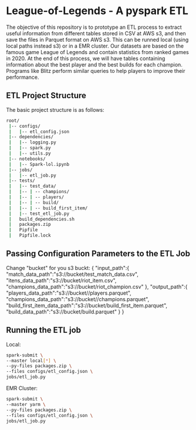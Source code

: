 # League-of-Legends - A pyspark ETL

The objective of this repository is to prototype an ETL process to extract useful information from different tables stored in CSV at AWS s3, and then save the files in Parquet format on AWS s3. This can be runned local (using local paths instead s3) or in a EMR cluster. Our datasets are based on the famous game League of Legends and contain statistics from ranked games in 2020. At the end of this process, we will have tables containing information about the best player and the best builds for each champion. Programs like Blitz perform similar queries to help players to improve their performance.

## ETL Project Structure

The basic project structure is as follows:

```bash
root/
 |-- configs/
 |   |-- etl_config.json
 |-- dependencies/
 |   |-- logging.py
 |   |-- spark.py
 |   |-- utils.py
 |-- notebooks/
 |   |-- Spark-lol.ipynb
 |-- jobs/
 |   |-- etl_job.py
 |-- tests/
 |   |-- test_data/
 |   |-- | -- champions/
 |   |-- | -- players/
 |   |-- | -- build/
 |   |-- | -- build_first_item/
 |   |-- test_etl_job.py
 |   build_dependencies.sh
 |   packages.zip
 |   Pipfile
 |   Pipfile.lock
```

## Passing Configuration Parameters to the ETL Job
Change "bucket" for you s3 buckt:
{
  "input_path":{
  		"match_data_path":"s3://bucket/test_match_data.csv",
  		"itens_data_path":"s3://bucket/riot_item.csv",
  		"champions_data_path":"s3://bucket/riot_champion.csv"
  },
  "output_path":{
  		"players_data_path":"s3://bucket//players.parquet",
  		"champions_data_path":"s3://bucket//champions.parquet",
  		"build_first_item_data_path":"s3://bucket/build_first_item.parquet",
  		"build_data_path":"s3://bucket/build.parquet"
  }
}

## Running the ETL job

Local:
```bash
spark-submit \
--master local[*] \
--py-files packages.zip \
--files configs/etl_config.json \
jobs/etl_job.py
```

EMR Cluster:
```bash
spark-submit \
--master yarm \
--py-files packages.zip \
--files configs/etl_config.json \
jobs/etl_job.py
```

